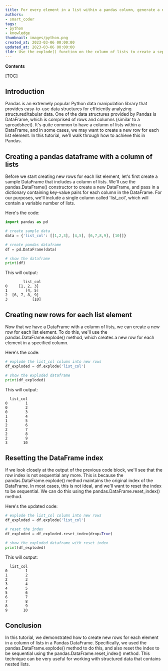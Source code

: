 ```yaml
---
title: For every element in a list within a pandas column, generate a new row
authors:
- smart_coder
tags:
- python
- knowledge
thumbnail: images/python.png
created_at: 2023-03-06 00:00:00
updated_at: 2023-03-06 00:00:00
tldr: Use the explode() function on the column of lists to create a separate row for each element in the list.
---
```


**Contents**

[TOC]

## Introduction

Pandas is an extremely popular Python data manipulation library that provides easy-to-use data structures for efficiently analyzing structured/tabular data. One of the data structures provided by Pandas is DataFrame, which is comprised of rows and columns (similar to a spreadsheet). It's quite common to have a column of lists within a DataFrame, and in some cases, we may want to create a new row for each list element. In this tutorial, we'll walk through how to achieve this in Pandas.


## Creating a pandas dataframe with a column of lists

Before we start creating new rows for each list element, let's first create a sample DataFrame that includes a column of lists. We'll use the pandas.DataFrame() constructor to create a new DataFrame, and pass in a dictionary containing key-value pairs for each column in the DataFrame. For our purposes, we'll include a single column called 'list_col', which will contain a variable number of lists.

Here's the code:

```python
import pandas as pd

# create sample data
data = {'list_col': [[1,2,3], [4,5], [6,7,8,9], [10]]}

# create pandas dataframe
df = pd.DataFrame(data)

# show the dataframe
print(df)
```

This will output:

```
        list_col
0     [1, 2, 3]
1        [4, 5]
2  [6, 7, 8, 9]
3           [10]
```


## Creating new rows for each list element

Now that we have a DataFrame with a column of lists, we can create a new row for each list element. To do this, we'll use the pandas.DataFrame.explode() method, which creates a new row for each element in a specified column.

Here's the code:

```python
# explode the list_col column into new rows
df_exploded = df.explode('list_col')

# show the exploded dataframe
print(df_exploded)
```

This will output:

```
  list_col
0        1
0        2
0        3
1        4
1        5
2        6
2        7
2        8
2        9
3       10
```


## Resetting the DataFrame index

If we look closely at the output of the previous code block, we'll see that the row index is not sequential any more. This is because the pandas.DataFrame.explode() method maintains the original index of the DataFrame. In most cases, this is not ideal, and we'll want to reset the index to be sequential. We can do this using the pandas.DataFrame.reset_index() method.

Here's the updated code:

```python
# explode the list_col column into new rows
df_exploded = df.explode('list_col')

# reset the index
df_exploded = df_exploded.reset_index(drop=True)

# show the exploded dataframe with reset index
print(df_exploded)
```

This will output:

```
  list_col
0        1
1        2
2        3
3        4
4        5
5        6
6        7
7        8
8        9
9       10
```


## Conclusion

In this tutorial, we demonstrated how to create new rows for each element in a column of lists in a Pandas DataFrame. Specifically, we used the pandas.DataFrame.explode() method to do this, and also reset the index to be sequential using the pandas.DataFrame.reset_index() method. This technique can be very useful for working with structured data that contains nested lists.
